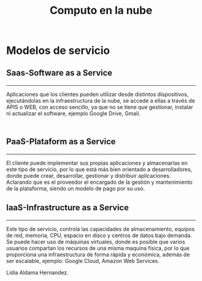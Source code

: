 <html>
<head>
<!-- CSS -->
<link rel="stylesheet" href="https://cdn.jsdelivr.net/npm/bootstrap@4.5.3/dist/css/bootstrap.min.css" integrity="sha384-TX8t27EcRE3e/ihU7zmQxVncDAy5uIKz4rEkgIXeMed4M0jlfIDPvg6uqKI2xXr2" crossorigin="anonymous">
<!-- jQuery and JS bundle w/ Popper.js -->
</head>
<body>

<div class="jumbotron">
  <h1 
      <p style="text-align:center">Computo en la nube</p></h1>
  <h1 class="display-4"></br>Modelos de servicio</h1>
  <h2
      <img src="C:\imagenes\servicios.jpg" class="card-img-top" alt="...">
      <p class="lead">Saas-Software as a Service</p></h2>
  <hr class="my-4">
  <p>Aplicaciones que los clientes pueden utilizar desde distintos dispositivos, ejecutándolas en la infraestructura de la nube, se accede a ellas a través de APIS o WEB, con acceso sencillo, ya que no se tiene que gestionar, instalar ni actualizar el software, ejemplo Google Drive, Gmail.</p>
</div>

  <div class="jumbotron">
  <h2
    <p class="lead"></br>PaaS-Plataform as a Service</p></h2>
  <hr class="my-4">
  <p>El cliente puede implementar sus propias aplicaciones y almacenarlas en este tipo de servicio, por lo que está más bien orientado a desarrolladores, donde puede crear, desarrollar, gestionar y distribuir aplicaciones. Aclarando que es el proveedor el encargado de la gestión y mantenimiento de la plataforma, siendo un modelo de pago por su uso.</p>
</div>
  
  <div class="jumbotron">
  <h2
  <p class="lead">IaaS-Infrastructure as a Service</p></h2>
  <hr class="my-4">
  <p>Este tipo de servicio, controla las capacidades de almacenamiento, equipos de red, memoria, CPU, espacio en disco y centros de datos bajo demanda. Se puede hacer uso de máquinas virtuales, donde es posible que varios usuarios compartan los recursos de una misma maquina física, por lo que proporciona una infraestructura  de forma rápida y económica, además de ser escalable, ejemplo: Google Cloud, Amazon Web Services.</p>
</div>

</div>
	<p class="card-text">Lidia Aldama Hernandez.</p>
  </div>
</div>
</body>
</html>
